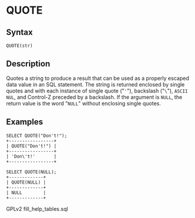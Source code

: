 
# QUOTE

## Syntax


```
QUOTE(str)
```

## Description


Quotes a string to produce a result that can be used as a properly escaped data
value in an SQL statement. The string is returned enclosed by single quotes and
with each instance of single quote ("`'`"), backslash ("`\`"),
`ASCII NUL`, and Control-Z preceded by a backslash. If the argument
is `NULL`, the return value is the word "`NULL`" without enclosing single
quotes.


## Examples


```
SELECT QUOTE("Don't!");
+-----------------+
| QUOTE("Don't!") |
+-----------------+
| 'Don\'t!'       |
+-----------------+

SELECT QUOTE(NULL); 
+-------------+
| QUOTE(NULL) |
+-------------+
| NULL        |
+-------------+
```


GPLv2 fill_help_tables.sql

